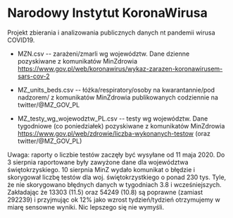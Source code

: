 # Narodowy Instytut KoronaWirusa

Projekt zbierania i analizowania publicznych danych
nt pandemii wirusa COVID19.

* MZN.csv 
  -- zarażeni/zmarli wg województw. Dane dzienne pozyskiwane
  z komunikatów MinZdrowia https://www.gov.pl/web/koronawirus/wykaz-zarazen-koronawirusem-sars-cov-2

* MZ_units_beds.csv 
  -- łóżka/respiratory/osoby na kwarantannie/pod nadzorem/
  z komunikatów MinZdrowia publikowanych codziennie na twitter/@MZ_GOV_PL

* MZ_testy_wg_wojewodztw_PL.csv
  -- testy wg województw. Dane tygodniowe (co poniedziałek) pozyskiwane
  z komunikatów MinZdrowia https://www.gov.pl/web/zdrowie/liczba-wykonanych-testow
  (oraz twitter/@MZ_GOV_PL)

Uwaga: raporty o liczbie testów zaczęły być wysyłane od 11 maja 
2020. Do 3 sierpnia raportowane były zawyżone dane dla województwa świętokrzyskiego.  10 sierpnia MinZ
wydało komunikat o błędzie i skorygował liczbę testów dla woj. świętokrzystkiego o ponad 230 tys.
Tyle, że nie skorygowano błędnych danych w tygodniach 3.8 i wcześniejszych. Zakładając
że 13303 (11.5) oraz 54249 (10.8) są poprawne  (zamiast 292239) i przyjmując
ok 12% jako wzrost tydzień/tydzień otrzymujemy w miarę sensowne wyniki. Nic lepszego się nie wymyśli.
  


